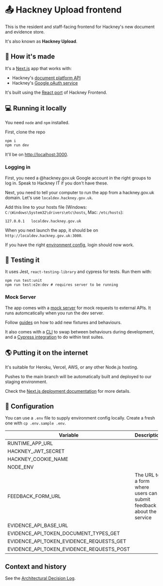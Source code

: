 # 📤 Hackney Upload frontend

This is the resident and staff-facing frontend for Hackney's new document and evidence store.

It's also known as **Hackney Upload**.

## 🧱 How it's made

It's a [Next.js](https://nextjs.org) app that works with:

- Hackney's [document platform API](https://github.com/LBHackney-IT/documents-api)
- Hackney's [Google oAuth service](https://github.com/LBHackney-IT/LBH-Google-auth)

It's built using the [React port](https://github.com/LBHackney-IT/lbh-frontend-react) of Hackney Frontend.

## 💻 Running it locally

You need `node` and `npm` installed.

First, clone the repo

```bash
npm i
npm run dev
```

It'll be on [http://localhost:3000](http://localhost:3000).

### Logging in

First, you need a @hackney.gov.uk Google account in the right groups to log in. Speak to Hackney IT if you don't have these.

Next, you need to tell your computer to run the app from a hackney.gov.uk domain. Let's use `localdev.hackney.gov.uk`.

Add this line to your hosts file (Windows: `C:\Windows\System32\drivers\etc\hosts`, Mac: `/etc/hosts`):

```
127.0.0.1	localdev.hackney.gov.uk
```

When you next launch the app, it should be on `http://localdev.hackney.gov.uk:3000`.

If you have the right [environment config](#-configuration), login should now work.

## 🧪 Testing it

It uses Jest, `react-testing-library` and cypress for tests. Run them with:

```
npm run test:unit
npm run test:e2e:dev # requires server to be running
```

### Mock Server

The app comes with a [mock server](http://mocks-server.org) for mock requests to external APIs. It runs automcatically when you run the dev server.

Follow [guides](https://www.mocks-server.org/docs/guides-defining-fixtures/) on how to add new fixtures and behaviours.

It also comes with a [CLI](https://www.mocks-server.org/docs/plugins-inquirer-cli) to swap between behaviours during development, and a [Cypress integration](https://www.mocks-server.org/docs/integrations-cypress) to do within test suites.

## 🌎 Putting it on the internet

It's suitable for Heroku, Vercel, AWS, or any other Node.js hosting.

Pushes to the main branch will be automatically built and deployed to our staging environment.

Check the [Next.js deployment documentation](https://nextjs.org/docs/deployment) for more details.

## 🧬 Configuration

You can use a `.env` file to supply environment config locally. Create a fresh one with `cp .env.sample .env`.

| Variable                                  | Description                                                         | Example                             |
| ----------------------------------------- | ------------------------------------------------------------------- | ----------------------------------- |
| RUNTIME_APP_URL                           |                                                                     | http://localdev.hackney.gov.uk:3000 |
| HACKNEY_JWT_SECRET                        |                                                                     |                                     |
| HACKNEY_COOKIE_NAME                       |                                                                     | hackneyToken                        |
| NODE_ENV                                  |                                                                     | dev                                 |
| FEEDBACK_FORM_URL                         | The URL to a form where users can submit feedback about the service | https://example.com                 |
| EVIDENCE_API_BASE_URL                     |                                                                     | https://example.com/api/v1/         |
| EVIDENCE_API_TOKEN_DOCUMENT_TYPES_GET     |                                                                     |                                     |
| EVIDENCE_API_TOKEN_EVIDENCE_REQUESTS_GET  |                                                                     |                                     |
| EVIDENCE_API_TOKEN_EVIDENCE_REQUESTS_POST |                                                                     |                                     |

## Context and history

See the [Architectural Decision Log](/docs/adr).
